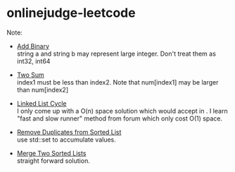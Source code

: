 onlinejudge-leetcode
====================

Note:

* [Add Binary](http://oj.leetcode.com/problems/add-binary/)  
string a and string b may represent large integer. Don't treat them as int32, int64

* [Two Sum](http://oj.leetcode.com/problems/two-sum/)  
index1 must be less than index2. Note that num[index1] may be larger than num[index2]

* [Linked List Cycle ](http://oj.leetcode.com/problems/linked-list-cycle/)  
I only come up with a O(n) space solution which would accept in . I learn "fast and slow runner" method from forum which only cost O(1) space.

* [Remove Duplicates from Sorted List](http://oj.leetcode.com/problems/remove-duplicates-from-sorted-list/)  
use std::set to accumulate values.

* [Merge Two Sorted Lists](http://oj.leetcode.com/problems/merge-two-sorted-lists/)  
straight forward solution.

